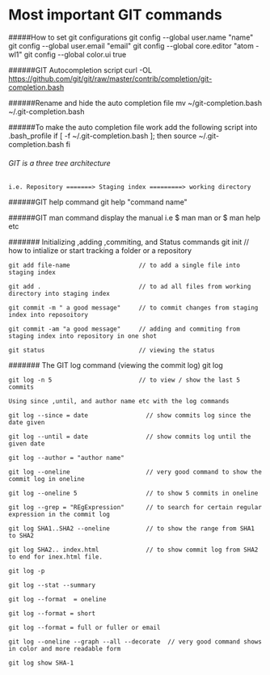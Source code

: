 # Most important GIT commands

#####How to set git configurations
    git config --global user.name "name"
    git config --global user.email "email"
    git config --global core.editor "atom -wl1"
    git config --global color.ui true

######GIT Autocompletion script
    curl -OL https://github.com/git/git/raw/master/contrib/completion/git-completion.bash

######Rename and hide the auto completion file
    mv ~/git-completion.bash ~/.git-completion.bash

######To make the auto completion file work add the following script into .bash_profile
    if [ -f ~/.git-completion.bash ]; then
      source ~/.git-completion.bash
      fi
      
###### GIT is a three tree architecture

    i.e. Repository =======> Staging index =========> working directory
    
######GIT help command
    git help "command name"
    
######GIT man command
   display the manual i.e $ man man or $ man help etc
   
####### Initializing ,adding ,commiting, and Status commands
    git init                            // how to intialize or start tracking a folder or a repository
    
    git add file-name                   // to add a single file into staging index
    
    git add .                           // to ad all files from working directory into staging index
    
    git commit -m " a good message"     // to commit changes from staging index into reposoitory
    
    git commit -am "a good message"     // adding and commiting from staging index into repository in one shot
    
    git status                          // viewing the status 
    
####### The GIT log command (viewing the commit log)
    git log
    
    git log -n 5                        // to view / show the last 5 commits
    
    Using since ,until, and author name etc with the log commands
    
    git log --since = date                // show commits log since the date given
    
    git log --until = date                // show commits log until the given date
    
    git log --author = "author name"
    
    git log --oneline                     // very good command to show the commit log in oneline
    
    git log --oneline 5                   // to show 5 commits in oneline
    
    git log --grep = "REgExpression"      // to search for certain regular expression in the commit log
    
    git log SHA1..SHA2 --oneline          // to show the range from SHA1 to SHA2
    
    git log SHA2.. index.html             // to show commit log from SHA2 to end for inex.html file.
    
    git log -p
    
    git log --stat --summary
    
    git log --format  = oneline
    
    git log --format = short
    
    git log --format = full or fuller or email
    
    git log --oneline --graph --all --decorate  // very good command shows in color and more readable form
    
    git log show SHA-1
    

    
    
